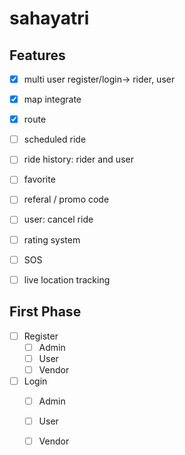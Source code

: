 # sahayatri

## Features
- [x] multi user register/login-> rider, user
- [x] map integrate
- [x] route
- [ ] scheduled ride
- [ ] ride history: rider and user
- [ ] favorite
- [ ] referal / promo code
- [ ] user: cancel ride
- [ ] rating system
- [ ] SOS 
- [ ] live location tracking



## First Phase
- [ ] Register
  - [ ] Admin
  - [ ] User
  - [ ] Vendor

- [ ] Login
  - [ ] Admin
  - [ ] User
  - [ ] Vendor
       